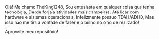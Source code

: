 Olá! 
  Me chamo TheKing1248, 
  Sou entusiasta em qualquer coisa que tenha tecnologia,
  Desde forja a atividades mais campeiras,
  Até lidar com hardware e sistemas operacionais,
  Infelizmente possuo TDAH/ADHD,
  Mas isso nao me tira a vontade de fazer e o brilho no olho de realizado!
 
Aproveite meu repositório!

<!---
TheKing1248/TheKing1248 is a ✨ special ✨ repository because its `README.md` (this file) appears on your GitHub profile.
You can click the Preview link to take a look at your changes.
--->
